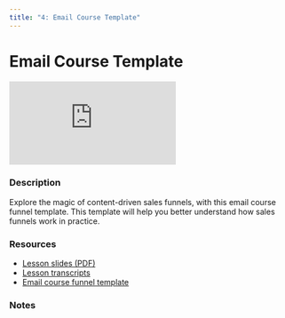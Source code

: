 ```yaml
---
title: "4: Email Course Template"
---
```


# Email Course Template

<div class='embed-container'><iframe src='https://player.vimeo.com/video/322697890' frameborder='0' webkitAllowFullScreen mozallowfullscreen allowFullScreen></iframe></div>


### Description

Explore the magic of content-driven sales funnels, with this email course funnel template. This template will help you better understand how sales funnels work in practice.

### Resources

- [Lesson slides (PDF)](https://drive.google.com/open?id=1tZOOIHz6xlzo3iazVldMGUH3twNLU_G0)
- [Lesson transcripts](https://drive.google.com/open?id=1P5a1RpSI1wT9_Ryj5bo0nem-aAHRMbj-RvQH6cvP_Hc)
- [Email course funnel template](https://drive.google.com/open?id=1kU5kozKkbGrwIZyLFpK-E1X-6t7ea4Lk)

### Notes